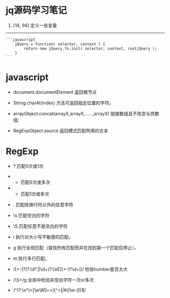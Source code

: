 # jq源码学习笔记		
1. [14, 94] 定义一些变量		
-----
	```javascript
		jQuery = function( selector, context ) {
			return new jQuery.fn.init( selector, context, rootjQuery );
		}
	```





# javascript  
* document.documentElement 返回根节点		

* String.charAt(index) 方法可返回指定位置的字符。  		

* arrayObject.concat(arrayX,arrayX,......,arrayX) 链接数组且不改变与昂数组;		

* RegExpObject.source 返回模式匹配所用的文本		





# RegExp  		
* ? 匹配0次或1次  	
* * 匹配0次或多次		
* + 匹配1次或多次		
* .	匹配除换行符以外的任意字符		

* \s 匹配空白的字符		
* \S 匹配任意不是空白的字符		

* i	执行对大小写不敏感的匹配。	
* g	执行全局匹配（查找所有匹配而非在找到第一个匹配后停止）。	
* m	执行多行匹配。	

* /[+-]?(?:\d*\.|)\d+(?:[eE][+-]?\d+|)/	检验number是否太大		
* /\S+/g 全局中检验非空白字符一次or多次
* /^(?:\s*(<[\w\W]+>)[^>]*|#([\w-]*))$/ 
